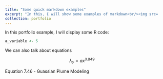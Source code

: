 ```yaml
---
title: "Some quick markdown examples"
excerpt: "In this, I will show some examples of markdown<br/><img src='../images/IMG_9286.JPG'>"
collection: portfolio
---
```


In this portfolio example, I will display some R code:

```R
a_variable <- 5
```

We can also talk about equations

$$ \lambda_{y} = a x^{0.849} $$

Equation 7.46 - Guassian Plume Modeling




